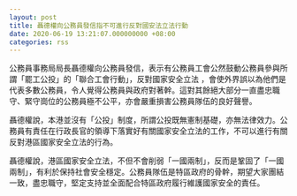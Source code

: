 ```yaml
---
layout: post
title: 聶德權向公務員發信指不可進行反對國安法立法行動
date: 2020-06-19 13:21:07.000000000 +08:00
categories: rss
---
```


公務員事務局局長聶德權向公務員發信，表示有公務員工會公然鼓動公務員參與所謂「罷工公投」的「聯合工會行動」，反對國家安全立法 ，會使外界誤以為他們是代表多數公務員，令人覺得公務員與政府對著幹。這對其餘絕大部分一直盡忠職守、緊守崗位的公務員極不公平，亦會嚴重損害公務員隊伍的良好聲譽。

聶德權說，本港並沒有「公投」制度，所謂公投既無憲制基礎，亦無法律效力。公務員有責任在行政長官的領導下落實好有關國家安全立法的工作，不可以進行有關反對港區國家安全立法的行為。

聶德權說，港區國家安全立法，不但不會削弱「一國兩制」，反而是鞏固了「一國兩制」，有利於保持社會安全穩定。公務員隊伍是特區政府的骨幹，期望大家團結一致，盡忠職守，堅定支持並全面配合特區政府履行維護國家安全的責任。
